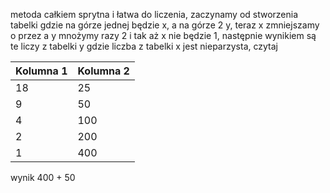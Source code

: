

metoda całkiem sprytna i łatwa do liczenia, zaczynamy od stworzenia tabelki gdzie na górze jednej będzie x, a na górze 2 y, teraz x zmniejszamy o przez a y mnożymy razy 2 i tak aż x nie będzie 1, następnie wynikiem są te liczy z tabelki y gdzie liczba z tabelki x jest nieparzysta, czytaj

| Kolumna 1 | Kolumna 2 |
| --------- | --------- |
| 18        | 25        |
| 9         | 50        |
| 4         | 100       |
| 2         | 200       |
| 1         | 400       |
wynik 400 + 50

